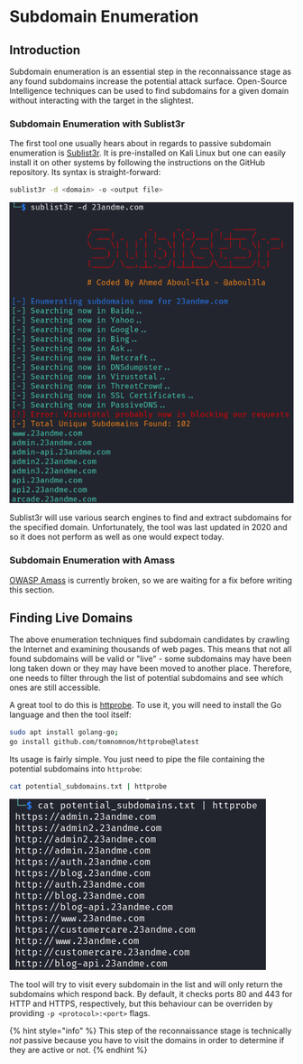 # Subdomain Enumeration

## Introduction

Subdomain enumeration is an essential step in the reconnaissance stage as any found subdomains increase the potential attack surface. Open-Source Intelligence techniques can be used to find subdomains for a given domain without interacting with the target in the slightest.

### Subdomain Enumeration with Sublist3r

The first tool one usually hears about in regards to passive subdomain enumeration is [Sublist3r](https://github.com/aboul3la/Sublist3r). It is pre-installed on Kali Linux but one can easily install it on other systems by following the instructions on the GitHub repository. Its syntax is straight-forward:

```bash
sublist3r -d <domain> -o <output file>
```

![](<Resources/Images/Subdomain Enumeration/Sublist3r Example.png>)

Sublist3r will use various search engines to find and extract subdomains for the specified domain. Unfortunately, the tool was last updated in 2020 and so it does not perform as well as one would expect today.

### Subdomain Enumeration with Amass

[OWASP Amass](https://github.com/owasp-amass/amass) is currently broken, so we are waiting for a fix before writing this section.

## Finding Live Domains

The above enumeration techniques find subdomain candidates by crawling the Internet and examining thousands of web pages. This means that not all found subdomains will be valid or "live" - some subdomains may have been long taken down or they may have been moved to another place. Therefore, one needs to filter through the list of potential subdomains and see which ones are still accessible.

A great tool to do this is [httprobe](https://github.com/tomnomnom/httprobe). To use it, you will need to install the Go language and then the tool itself:

```bash
sudo apt install golang-go;
go install github.com/tomnomnom/httprobe@latest
```

Its usage is fairly simple. You just need to pipe the file containing the potential subdomains into `httprobe`:

```bash
cat potential_subdomains.txt | httprobe
```

![](<Resources/Images/Subdomain Enumeration/httprobe Example.png>)

The tool will try to visit every subdomain in the list and will only return the subdomains which respond back. By default, it checks ports 80 and 443 for HTTP and HTTPS, respectively, but this behaviour can be overriden by providing `-p <protocol>:<port>` flags.

{% hint style="info" %}
This step of the reconnaissance stage is technically _not_ passive because you have to visit the domains in order to determine if they are active or not.
{% endhint %}
